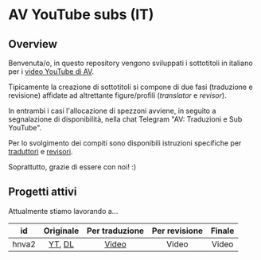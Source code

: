 # AV YouTube subs (IT)


## Overview

Benvenuta/o, in questo repository vengono sviluppati i sottotitoli in
italiano per i [video YouTube di
AV](https://www.youtube.com/channel/UC7ajaARFH8ASLoh5gffmEkg).

Tipicamente la creazione di sottotitoli si compone di due fasi
(traduzione e revisione) affidate ad altrettante figure/profili
(*translator* e *revisor*).

In entrambi i casi l'allocazione di spezzoni avviene, in seguito a
segnalazione di disponibilità, nella chat Telegram "AV: Traduzioni e
Sub YouTube".

Per lo svolgimento dei compiti sono disponibili istruzioni specifiche per
[traduttori](translate.md) e [revisori](revise.md).

Soprattutto, grazie di essere con noi! :)


## Progetti attivi

Attualmente stiamo lavorando a...

id   | Originale | Per traduzione | Per revisione | Finale
:---:|:---------:|:--------------:|:-------------:|:-----:
hnva2| [YT](https://youtu.be/cJ9kGZMbyVw), [DL](https://drive.google.com/file/d/1bgxoD6IrdfN507xylHW3ylcZk73GBaIc/view?usp=sharing)| [Video](https://youtu.be/Jaok_8MNntQ) | Video | Video
